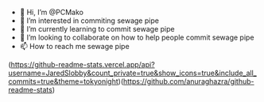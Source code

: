 - 👋 Hi, I’m @PCMako
- 👀 I’m interested in commiting sewage pipe
- 🌱 I’m currently learning to commit sewage pipe
- 💞️ I’m looking to collaborate on how to help people commit sewage pipe
- 📫 How to reach me sewage pipe

(https://github-readme-stats.vercel.app/api?username=JaredSlobby&count_private=true&show_icons=true&include_all_commits=true&theme=tokyonight)(https://github.com/anuraghazra/github-readme-stats)
